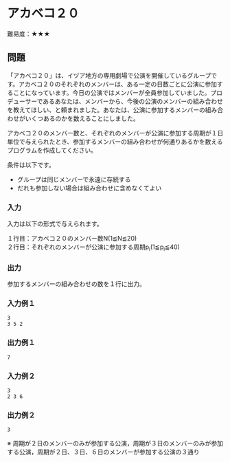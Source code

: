 # アカベコ２０ 
難易度：★★★

## 問題
「アカベコ２０」は、イヅア地方の専用劇場で公演を開催しているグループです。アカベコ２０のそれぞれのメンバーは、ある一定の日数ごとに公演に参加することになっています。今日の公演ではメンバーが全員参加していました。プロデューサーであるあなたは、メンバーから、今後の公演のメンバーの組み合わせを教えてほしい、と頼まれました。あなたは、公演に参加するメンバーの組み合わせがいくつあるのかを数えることにしました。


アカベコ２０のメンバー数と、それぞれのメンバーが公演に参加する周期が１日単位で与えられたとき、参加するメンバーの組み合わせが何通りあるかを数えるプログラムを作成してください。

条件は以下です。

- グループは同じメンバーで永遠に存続する
- だれも参加しない場合は組み合わせに含めなくてよい


### 入力
入力は以下の形式で与えられます。    

１行目：アカベコ２０のメンバー数N(1≦N≦20)    
２行目：それぞれのメンバーが公演に参加する周期p<sub>i</sub>(1≦p<sub>i</sub>≦40)    

### 出力
参加するメンバーの組み合わせの数を１行に出力。

### 入力例１ 
```
3
3 5 2
```

### 出力例１
```
7
```

### 入力例２ 
```
3
2 3 6
```

### 出力例２
```
3
```

※ 周期が２日のメンバーのみが参加する公演，周期が３日のメンバーのみが参加する公演，周期が２日、３日、６日のメンバーが参加する公演の３通り
